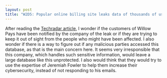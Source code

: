 ```yaml
---
layout: post
title: "W2D5: Popular online billing site leaks data of thousands of users"
---
```


After reading the [Techradar article](https://www.techradar.com/pro/security/popular-online-bill-paying-site-leaks-data-of-thousands-of-users), I wonder if the customers of Willow Pays have been notified by the company of the leak or if they are trying to keep it out of sight from the people who might have been affected. I also wonder if there is a way to figure out if any malicious parties accessed this database, as that is the main concern here. It seems very irresponsible that this company, which handles such sensitive information, would leave a large database like this unprotected. I also would think that they would try to use the expertise of Jeremiah Fowler to help them increase their cybersecurity, instead of not responding to his emails.
